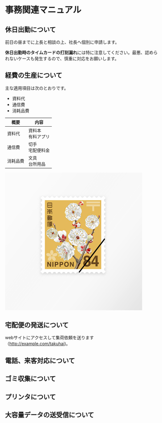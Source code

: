 # 事務関連マニュアル
## 休日出勤について
前日の昼までに上長と相談の上、社長へ個別に申請します。

**休日出勤時のタイムカードの打刻漏れ**には特に注意してください。最悪、認められないケースも発生するので、慎重に対応をお願いします。

## 経費の生産について
主な適用項目は次のとおりです。
- 資料代
- 通信費
- 消耗品費

|概要  |内容
|--|--
|資料代 |資料本<br>有料アプリ
|通信費 |切手<br>宅配便料金
|消耗品費 |文具<br>台所用品

![切手代](img/one_price.png)

## 宅配便の発送について
webサイトにアクセスして集荷依頼を送ります（http://example.com/takuhai)。
## 電話、来客対応について
## ゴミ収集について
## プリンタについて
## 大容量データの送受信について